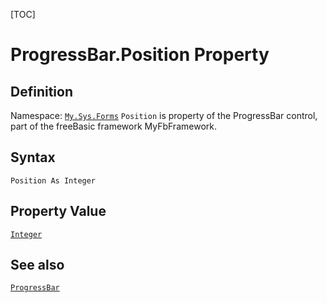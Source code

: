 [TOC]
# ProgressBar.Position Property

## Definition
Namespace: [`My.Sys.Forms`](My.Sys.Forms.md)
`Position` is property of the ProgressBar control, part of the freeBasic framework MyFbFramework.
## Syntax
```freeBasic
Position As Integer
```
## Property Value
[`Integer`]("https://www.freebasic.net/wiki/KeyPgInteger")
## See also
[`ProgressBar`](ProgressBar.md)
